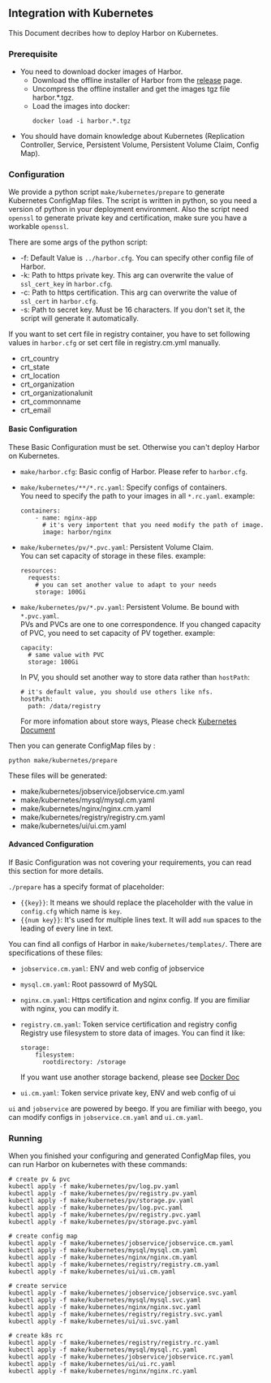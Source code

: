 
## Integration with Kubernetes
This Document decribes how to deploy Harbor on Kubernetes.

### Prerequisite
* You need to download docker images of Harbor. 
	* Download the offline installer of Harbor from the [release](https://github.com/vmware/harbor/releases) page.
	* Uncompress the offline installer and get the images tgz file harbor.*.tgz.
	* Load the images into docker:  
		```
		docker load -i harbor.*.tgz 
		```
* You should have domain knowledge about Kubernetes (Replication Controller, Service, Persistent Volume, Persistent Volume Claim, Config Map). 

### Configuration
We provide a python script `make/kubernetes/prepare` to generate Kubernetes ConfigMap files. 
The script is written in python, so you need a version of python in your deployment environment.
Also the script need `openssl` to generate private key and certification, make sure you have a workable `openssl`. 

There are some args of the python script:
- -f: Default Value is `../harbor.cfg`. You can specify other config file of Harbor.
- -k: Path to https private key. This arg can overwrite the value of `ssl_cert_key` in `harbor.cfg`.
- -c: Path to https certification. This arg can overwrite the value of `ssl_cert` in `harbor.cfg`.
- -s: Path to secret key. Must be 16 characters. If you don't set it, the script will generate it automatically. 

If you want to set cert file in registry container, you have to set following values in `harbor.cfg` or set cert file in registry.cm.yml manually.
- crt_country
- crt_state
- crt_location
- crt_organization
- crt_organizationalunit
- crt_commonname
- crt_email 

#### Basic Configuration
These Basic Configuration must be set. Otherwise you can't deploy Harbor on Kubernetes.
- `make/harbor.cfg`: Basic config of Harbor. Please refer to `harbor.cfg`.
- `make/kubernetes/**/*.rc.yaml`: Specify configs of containers.  
  You need to specify the path to your images in all `*.rc.yaml`. example:

  ```
  containers:
      - name: nginx-app
        # it's very importent that you need modify the path of image.
        image: harbor/nginx
  ```

- `make/kubernetes/pv/*.pvc.yaml`: Persistent Volume Claim.  
  You can set capacity of storage in these files. example:

  ```
  resources:
    requests:
      # you can set another value to adapt to your needs
      storage: 100Gi
  ```

- `make/kubernetes/pv/*.pv.yaml`: Persistent Volume. Be bound with `*.pvc.yaml`.  
  PVs and PVCs are one to one correspondence. If you changed capacity of PVC, you need to set capacity of PV together.
  example:

  ```
  capacity:
    # same value with PVC
    storage: 100Gi
  ```

  In PV, you should set another way to store data rather than `hostPath`:

  ```
  # it's default value, you should use others like nfs.
  hostPath:
    path: /data/registry
  ```

  For more infomation about store ways, Please check [Kubernetes Document](http://kubernetes.io/docs/user-guide/persistent-volumes/) 

Then you can generate ConfigMap files by :

```
python make/kubernetes/prepare
```

These files will be generated:
- make/kubernetes/jobservice/jobservice.cm.yaml
- make/kubernetes/mysql/mysql.cm.yaml
- make/kubernetes/nginx/nginx.cm.yaml
- make/kubernetes/registry/registry.cm.yaml
- make/kubernetes/ui/ui.cm.yaml

#### Advanced Configuration
If Basic Configuration was not covering your requirements, you can read this section for more details.

`./prepare` has a specify format of placeholder:
- `{{key}}`: It means we should replace the placeholder with the value in `config.cfg` which name is `key`.
- `{{num key}}`: It's used for multiple lines text. It will add `num` spaces to the leading of every line in text.

You can find all configs of Harbor in `make/kubernetes/templates/`. There are specifications of these files:
- `jobservice.cm.yaml`: ENV and web config of jobservice
- `mysql.cm.yaml`: Root passowrd of MySQL
- `nginx.cm.yaml`: Https certification and nginx config. If you are fimiliar with nginx, you can modify it. 
- `registry.cm.yaml`: Token service certification and registry config
  Registry use filesystem to store data of images. You can find it like:

  ```
  storage:
      filesystem:
        rootdirectory: /storage
  ``` 

  If you want use another storage backend, please see [Docker Doc](https://docs.docker.com/datacenter/dtr/2.1/guides/configure/configure-storage/)
- `ui.cm.yaml`: Token service private key, ENV and web config of ui 

`ui` and `jobservice` are powered by beego. If you are fimiliar with beego, you can modify configs in `jobservice.cm.yaml` and `ui.cm.yaml`.




### Running
When you finished your configuring and generated ConfigMap files, you can run Harbor on kubernetes with these commands:
```
# create pv & pvc
kubectl apply -f make/kubernetes/pv/log.pv.yaml
kubectl apply -f make/kubernetes/pv/registry.pv.yaml
kubectl apply -f make/kubernetes/pv/storage.pv.yaml
kubectl apply -f make/kubernetes/pv/log.pvc.yaml
kubectl apply -f make/kubernetes/pv/registry.pvc.yaml
kubectl apply -f make/kubernetes/pv/storage.pvc.yaml

# create config map
kubectl apply -f make/kubernetes/jobservice/jobservice.cm.yaml
kubectl apply -f make/kubernetes/mysql/mysql.cm.yaml
kubectl apply -f make/kubernetes/nginx/nginx.cm.yaml
kubectl apply -f make/kubernetes/registry/registry.cm.yaml
kubectl apply -f make/kubernetes/ui/ui.cm.yaml

# create service
kubectl apply -f make/kubernetes/jobservice/jobservice.svc.yaml
kubectl apply -f make/kubernetes/mysql/mysql.svc.yaml
kubectl apply -f make/kubernetes/nginx/nginx.svc.yaml
kubectl apply -f make/kubernetes/registry/registry.svc.yaml
kubectl apply -f make/kubernetes/ui/ui.svc.yaml

# create k8s rc
kubectl apply -f make/kubernetes/registry/registry.rc.yaml
kubectl apply -f make/kubernetes/mysql/mysql.rc.yaml
kubectl apply -f make/kubernetes/jobservice/jobservice.rc.yaml
kubectl apply -f make/kubernetes/ui/ui.rc.yaml
kubectl apply -f make/kubernetes/nginx/nginx.rc.yaml

```
